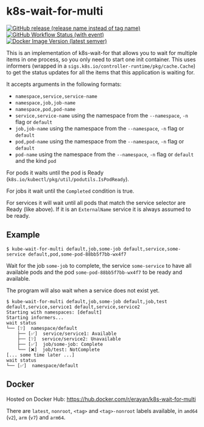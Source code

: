 # k8s-wait-for-multi

[![GitHub release (release name instead of tag name)](https://img.shields.io/github/v/release/erayan/k8s-wait-for-multi?logo=github)](https://github.com/EraYaN/k8s-wait-for-multi/releases) 
[![GitHub Workflow Status (with event)](https://img.shields.io/github/actions/workflow/status/erayan/k8s-wait-for-multi/release.yml?logo=githubactions)](https://github.com/EraYaN/k8s-wait-for-multi/actions/workflows/release.yml) [![Docker Image Version (latest semver)](https://img.shields.io/docker/v/erayan/k8s-wait-for-multi?sort=semver&logo=docker&label=docker)
](https://hub.docker.com/r/erayan/k8s-wait-for-multi)

This is an implementation of k8s-wait-for that allows you to wait for multiple items in one process, so you only need to start one init container.
This uses informers (wrapped in a `sigs.k8s.io/controller-runtime/pkg/cache.Cache`) to get the status updates for all the items that this application is waiting for.

It accepts arguments in the following formats:

- `namespace,service,service-name`
- `namespace,job,job-name`
- `namespace,pod,pod-name`
- `service,service-name` using the namespace from the `--namespace`, `-n` flag or `default`
- `job,job-name` using the namespace from the `--namespace`, `-n` flag or `default`
- `pod,pod-name` using the namespace from the `--namespace`, `-n` flag or `default`
- `pod-name` using the namespace from the `--namespace`, `-n` flag or `default` and the kind `pod` 

For pods it waits until the pod is Ready (`k8s.io/kubectl/pkg/util/podutils.IsPodReady`).

For jobs it wait until the `Completed` condition is true.

For services it will wait until all pods that match the service selector are Ready (like above). 
If it is an `ExternalName` service it is always assumed to be ready.

## Example

```
$ kube-wait-for-multi default,job,some-job default,service,some-service default,pod,some-pod-88bb5f7bb-wx4f7 
```
Wait for the job `some-job` to complete, the service `some-service` to have all available pods and the pod `some-pod-88bb5f7bb-wx4f7` to be ready and available.

The program will also wait when a service does not exist yet.
```
$ kube-wait-for-multi default,job,some-job default,job,test default,service,service1 default,service,service2
Starting with namespaces: [default]
Starting informers...
wait status
└── [❔]  namespace/default
    ├── [✅]  service/service1: Available
    ├── [❔]  service/service2: Unavailable
    ├── [✅]  job/some-job: Complete
    └── [❌]  job/test: NotComplete
[... some time later ...]
wait status
└── [✅]  namespace/default
```

## Docker

Hosted on Docker Hub: https://hub.docker.com/r/erayan/k8s-wait-for-multi

There are `latest`, `nonroot`, `<tag>` and `<tag>-nonroot` labels available, in `amd64` (`v2`), `arm` (`v7`) and `arm64`.